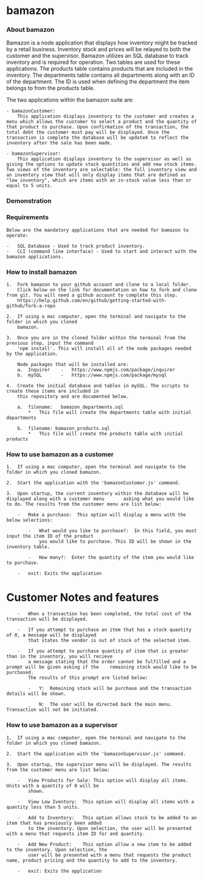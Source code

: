 # bamazon


### About bamazon


Bamazon is a node application that displays how inventory might be tracked by a retail business. Inventory stock and prices will be relayed to both the customer and the supervisor. Bamazon utilizes an SQL database to track inventory and is required for operation. Two tables are used for these applications. The products table contains products that are included in the inventory. The departments table contains all departments along with an ID of the department. The ID is used when defining the department the item belongs to from the products table. 

The two applications within the bamazon suite are:

    - bamazonCustomer:
        This application displays inventory to the customer and creates a menu which allows the customer to select a product and the quantity of that product to purchase. Upon confirmation of the transaction, the total debt the customer must pay will be displayed. Once the transaction is complete the database will be updated to reflect the inventory after the sale has been made.

    - bamazonSupervisor:
        This application displays inventory to the supervisor as well as giving the options to update stock quantities and add new stock items. Two views of the inventory are selectable: the full inventory view and an inventory view that will only display items that are defined as "low inventory", which are items with an in-stock value less than or equal to 5 units. 



### Demonstration



### Requirements


    Below are the mandatory applications that are needed for bamazon to operate:

    -   SQL Database - Used to track product inventory.
    -   CLI (command line interface) - Used to start and interact with the bamazon applications.



### How to install bamazon

    1.  Fork bamazon to your github account and clone to a local folder. 
        Click below on the link for documentation on how to fork and clone from git. You will need a github account to complete this step.
        https://help.github.com/en/github/getting-started-with-github/fork-a-repo

    2.  If using a mac computer, open the terminal and navigate to the folder in which you cloned 
        bamazon.

    3.  Once you are in the cloned folder within the terminal from the previous step, input the command 
        'npm install'. This will install all of the node packages needed by the application.

        Node packages that will be installed are:
        a.  Inquirer    -   https://www.npmjs.com/package/inquirer
        b.  mySQL       -   https://www.npmjs.com/package/mysql

    4.  Create the initial database and tables in mySQL. The scripts to create these items are included in
        this repository and are documented below.

        a.  filename:   bamazon_departments.sql
            *   This file will create the departments table with initial departments

        b.  filename: bamazon_products.sql
            *   This file will create the products table with initial products



### How to use bamazon as a customer

    1.  If using a mac computer, open the terminal and navigate to the folder in which you cloned bamazon.

    2.  Start the application with the 'bamazonCustomer.js' command.

    3.  Upon startup, the current inventory within the database will be displayed along with a customer menu       asking what you would like to do. The results from the customer menu are list below:

        -   Make a purchase:  This option will display a menu with the below selections:

            -   What would you like to purchase?:  In this field, you must input the item ID of the product
                you would like to purchase. This ID will be shown in the inventory table.
            
            -   How many?:  Enter the quantity of the item you would like to purchase.

        -   exit: Exits the application

#       Customer Notes and features

        -   When a transaction has been completed, the total cost of the transaction will be displayed.
        
        -   If you attempt to purchase an item that has a stock quantity of 0, a message will be displayed
            that states the vendor is out of stock of the selected item.
        
        -   If you attempt to purchase quantity of item that is greater than in the inventory, you will recieve
            a message stating that the order cannot be fulfilled and a prompt will be given asking if the    remaining stock would like to be purchased. 
            The results of this prompt are listed below:
            
            -   Y:  Remaining stock will be purchase and the transaction details will be shown.
            
            _   N:  The user will be directed back the main menu. Transaction will not be initiated.



### How to use bamazon as a supervisor

    1.  If using a mac computer, open the terminal and navigate to the folder in which you cloned bamazon.

    2.  Start the application with the 'bamazonSupervisor.js' command.

    3.  Upon startup, the supervisor menu will be displayed. The results from the customer menu are list below:

        -   View Products for Sale: This option will display all items. Units with a quantity of 0 will be
            shown.

        -   View Low Iventory:  This option will display all items with a quantity less than 5 units.

        -   Add to Inventory:   This option allows stock to be added to an item that has previously been added
            to the inventory. Upon selection, the user will be presented with a menu that requests item ID for and quantity.

        -   Add New Product:    This option allow a new item to be added to the inventory. Upon selection, the
            user will be presented with a menu that requests the product name, product pricing and the quantity to add to the inventory.

        -   exit: Exits the application


        
